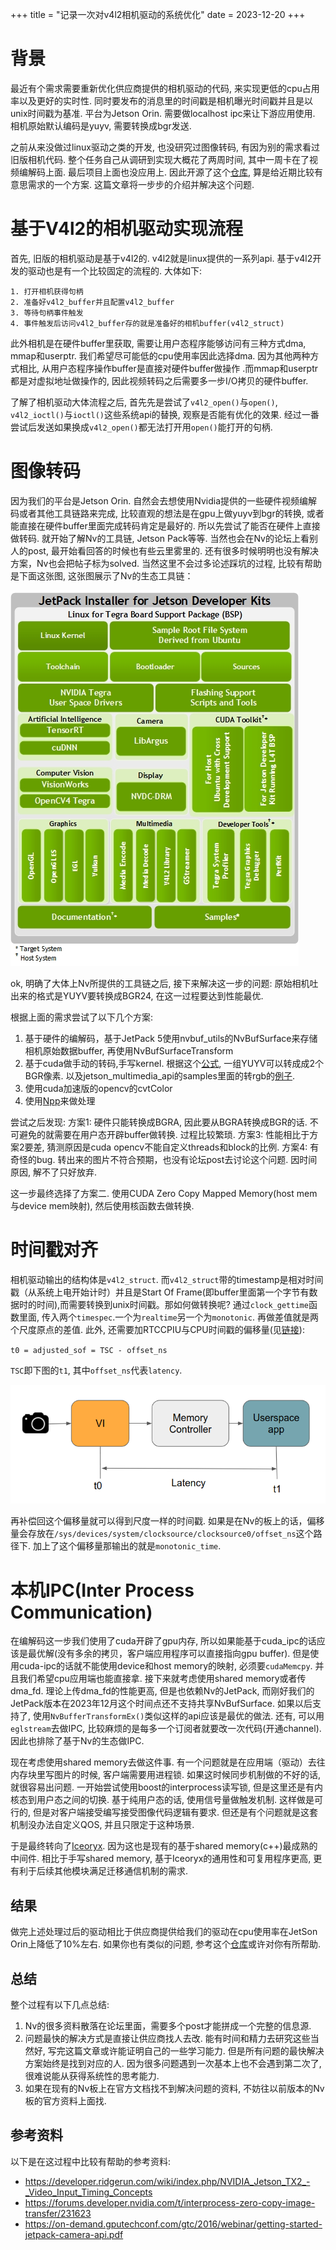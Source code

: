+++
title = "记录一次对v4l2相机驱动的系统优化"
date = 2023-12-20
+++

# 背景

最近有个需求需要重新优化供应商提供的相机驱动的代码, 来实现更低的cpu占用率以及更好的实时性. 同时要发布的消息里的时间戳是相机曝光时间戳并且是以unix时间戳为基准. 平台为Jetson Orin. 需要做localhost ipc来让下游应用使用. 相机原始默认编码是yuyv, 需要转换成bgr发送.

之前从来没做过linux驱动之类的开发, 也没研究过图像转码, 有因为别的需求看过旧版相机代码. 整个任务自己从调研到实现大概花了两周时间, 其中一周卡在了视频编解码上面. 最后项目上面也没应用上. 因此开源了这个[仓库](https://github.com/EvanLyu732/iceoryx-v4l2-yuyv2bgr-camera), 算是给近期比较有意思需求的一个方案. 这篇文章将一步步的介绍并解决这个问题.


# 基于V4l2的相机驱动实现流程

首先, 旧版的相机驱动是基于v4l2的. v4l2就是linux提供的一系列api. 基于v4l2开发的驱动也是有一个比较固定的流程的. 大体如下:
```
1. 打开相机获得句柄
2. 准备好v4l2_buffer并且配置v4l2_buffer
3. 等待句柄事件触发
4. 事件触发后访问v4l2_buffer存的就是准备好的相机buffer(v4l2_struct) 
```

此外相机是在硬件buffer里获取, 需要让用户态程序能够访问有三种方式dma, mmap和userptr. 我们希望尽可能低的cpu使用率因此选择dma. 因为其他两种方式相比, 从用户态程序操作buffer是直接对硬件buffer做操作 .而mmap和userptr都是对虚拟地址做操作的, 因此视频转码之后需要多一步I/O拷贝的硬件buffer.

了解了相机驱动大体流程之后, 首先先是尝试了`v4l2_open()`与`open()`, `v4l2_ioctl()`与`ioctl()`这些系统api的替换, 观察是否能有优化的效果. 经过一番尝试后发送如果换成`v4l2_open()`都无法打开用`open()`能打开的句柄.

# 图像转码

因为我们的平台是Jetson Orin. 自然会去想使用Nvidia提供的一些硬件视频编解码或者其他工具链路来完成, 比较直观的想法是在gpu上做yuyv到bgr的转换, 或者能直接在硬件buffer里面完成转码肯定是最好的. 所以先尝试了能否在硬件上直接做转码. 就开始了解Nv的工具链, Jetson Pack等等. 当然也会在Nv的论坛上看别人的post, 最开始看回答的时候也有些云里雾里的. 还有很多时候明明也没有解决方案，Nv也会把帖子标为solved. 当然这里不会过多论述踩坑的过程, 比较有帮助是下面这张图, 这张图展示了Nv的生态工具链：

![nvtoolkts](https://raw.githubusercontent.com/EvanLyu732/evanlyu732.github.io/main/static/images/nv.png)


ok, 明确了大体上Nv所提供的工具链之后, 接下来解决这一步的问题: 原始相机吐出来的格式是YUYV要转换成BGR24, 在这一过程要达到性能最优.

根据上面的需求尝试了以下几个方案:
  1. 基于硬件的编解码，基于JetPack 5使用nvbuf_utils的NvBufSurface来存储相机原始数据buffer, 再使用NvBufSurfaceTransform
  2. 基于cuda做手动的转码,手写kernel. 根据这个[公式](https://en.wikipedia.org/wiki/Y%E2%80%B2UV), 一组YUYV可以转成成2个BGR像素. 以及jetson_multimedia_api的samples里面的转rgb的[例子](https://github.com/EvanLyu732/jetson_multimedia_api/blob/main/samples/v4l2cuda/yuv2rgb.cu).
  3. 使用cuda加速版的opencv的cvtColor
  4. 使用[Npp](https://developer.nvidia.com/npp)来做处理

尝试之后发现:
  方案1: 硬件只能转换成BGRA, 因此要从BGRA转换成BGR的话. 不可避免的就需要在用户态开辟buffer做转换. 过程比较繁琐.
  方案3: 性能相比于方案2要差, 猜测原因是cuda opencv不能自定义threads和block的比例.
  方案4: 有奇怪的bug. 转出来的图片不符合预期，也没有论坛post去讨论这个问题. 因时间原因, 解不了只好放弃.

这一步最终选择了方案二. 使用CUDA Zero Copy Mapped Memory(host mem与device mem映射), 然后使用核函数去做转换.

# 时间戳对齐

相机驱动输出的结构体是`v4l2_struct`. 而`v4l2_struct`带的timestamp是相对时间戳（从系统上电开始计时）并且是Start Of Frame(即buffer里面第一个字节有数据时的时间),而需要转换到unix时间戳。那如何做转换呢? 通过`clock_gettime`函数里面, 传入两个`timespec`.一个为`realtime`另一个为`monotonic`. 再做差值就是两个尺度原点的差值. 此外, 还需要加RTCCPIU与CPU时间戳的偏移量(见[链接](https://developer.ridgerun.com/wiki/index.php/NVIDIA_Jetson_TX2_-_VI_Latency_Measurement_Techniques)):

`t0 = adjusted_sof = TSC - offset_ns `

`TSC`即下图的`t1`, 其中`offset_ns`代表`latency`.

![sof-latency-path](https://github.com/EvanLyu732/evanlyu732.github.io/blob/main/static/images/SOF-latency-path.png?raw=true)

再补偿回这个偏移量就可以得到尺度一样的时间戳. 如果是在Nv的板上的话，偏移量会存放在`/sys/devices/system/clocksource/clocksource0/offset_ns`这个路径下. 加上了这个偏移量那输出的就是`monotonic_time`.


# 本机IPC(Inter Process Communication)

在编解码这一步我们使用了cuda开辟了gpu内存, 所以如果能基于cuda_ipc的话应该是最优解(没有多余的拷贝，客户端应用程序可以直接指向gpu buffer). 但是使用cuda-ipc的话就不能使用device和host memory的映射, 必须要`cudaMemcpy`. 并且我们希望cpu应用端也能直接拿. 接下来就考虑使用shared memory或者传dma_fd. 理论上传dma_fd的性能更高, 但是也依赖Nv的JetPack, 而刚好我们的JetPack版本在2023年12月这个时间点还不支持共享NvBufSurface. 如果以后支持了, 使用`NvBufferTransformEx()`类似这样的api应该是最优的做法. 
还有, 可以用`eglstream`去做IPC, 比较麻烦的是每多一个订阅者就要改一次代码(开通channel). 因此也排除了基于Nv的生态做IPC.

现在考虑使用shared memory去做这件事. 有一个问题就是在应用端（驱动）去往内存块里写图片的时候, 客户端需要用进程锁. 如果这时候同步机制做的不好的话, 就很容易出问题. 一开始尝试使用boost的interprocess读写锁, 但是这里还是有内核态到用户态之间的切换. 基于纯用户态的话, 使用信号量做触发机制. 这样做是可行的, 但是对客户端接受编写接受图像代码逻辑有要求. 但还是有个问题就是这套机制没办法自定义QOS, 并且只限定于这种场景. 

于是最终转向了[Iceoryx](https://github.com/eclipse-iceoryx/iceoryx). 因为这也是现有的基于shared memory(c++)最成熟的中间件. 相比于手写shared memory, 基于Iceoryx的通用性和可复用程序更高, 更有利于后续其他模块满足迁移通信机制的需求.

## 结果

做完上述处理过后的驱动相比于供应商提供给我们的驱动在cpu使用率在JetSon Orin上降低了10%左右. 如果你也有类似的问题, 参考这个[仓库](https://github.com/EvanLyu732/iceoryx-v4l2-yuyv2bgr-camera)或许对你有所帮助.

## 总结

整个过程有以下几点总结:

1. Nv的很多资料散落在论坛里面，需要多个post才能拼成一个完整的信息源.
2. 问题最快的解决方式是直接让供应商找人去改. 能有时间和精力去研究这些当然好, 写完这篇文章或许能证明自己的一些学习能力. 但是所有问题的最快解决方案始终是找到对应的人. 因为很多问题遇到一次基本上也不会遇到第二次了, 很难说能从获得系统性的思考能力.
3. 如果在现有的Nv板上在官方文档找不到解决问题的资料, 不妨往以前版本的Nv板的官方资料上面找.


## 参考资料

以下是在这过程中比较有帮助的参考资料:
 - https://developer.ridgerun.com/wiki/index.php/NVIDIA_Jetson_TX2_-_Video_Input_Timing_Concepts
 - https://forums.developer.nvidia.com/t/interprocess-zero-copy-image-transfer/231623
 - https://on-demand.gputechconf.com/gtc/2016/webinar/getting-started-jetpack-camera-api.pdf


